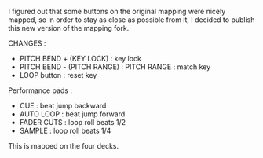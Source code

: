 I figured out that some buttons on the original mapping were nicely mapped, so in order to stay as close as possible from it, I decided to publish this new version of the mapping fork.

CHANGES :

- PITCH BEND + (KEY LOCK) : key lock
- PITCH BEND - (PITCH RANGE) : PITCH RANGE : match key
- LOOP button : reset key

Performance pads :
- CUE : beat jump backward
- AUTO LOOP : beat jump forward
- FADER CUTS : loop roll beats 1/2
- SAMPLE : loop roll beats 1/4

This is mapped on the four decks.
